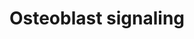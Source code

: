 ---
annotations:
- id: CL:0000062
  parent: native cell
  type: Cell Type Ontology
  value: osteoblast
- id: PW:0000650
  parent: signaling pathway
  type: Pathway Ontology
  value: signaling pathway pertinent to development
authors:
- Ehsiao
- AlexanderPico
- Khanspers
- MaintBot
- Ddigles
- Mkutmon
- Eweitz
description: 'Osteoblasts are specialized, terminally differentiated uninucleated
  cells responsible for bone formation. Their activity is tightly regulated by external
  stimuli, originating from e.g. the parathyroid glands, osteocytes, etc. Along with
  osteoclasts, which are responsible for bone degradation, osteoblasts are key regulators
  of the shape and volume of bone tissue. '
last-edited: 2023-03-02
organisms:
- Rattus norvegicus
redirect_from:
- /index.php/Pathway:WP227
- /instance/WP227
- /instance/WP227_r125587
revision: r125587
schema-jsonld:
- '@context': https://schema.org/
  '@id': https://wikipathways.github.io/pathways/WP227.html
  '@type': Dataset
  creator:
    '@type': Organization
    name: WikiPathways
  description: 'Osteoblasts are specialized, terminally differentiated uninucleated
    cells responsible for bone formation. Their activity is tightly regulated by external
    stimuli, originating from e.g. the parathyroid glands, osteocytes, etc. Along
    with osteoclasts, which are responsible for bone degradation, osteoblasts are
    key regulators of the shape and volume of bone tissue. '
  keywords:
  - Bone sialoprotein
  - Collagen 1
  - FGF-23
  - NPT3
  - Osteocalcin
  - Osteoprotegerin
  - PDGF Ra
  - PDGF Rb
  - PTH receptor
  - Parathyroid hormone
  - RANK ligand
  license: CC0
  name: Osteoblast signaling
seo: CreativeWork
title: Osteoblast signaling
wpid: WP227
---